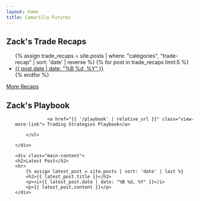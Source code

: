 ```yaml
---
layout: home
title: Camarilla Futures
---
```


<div class="container">
    <div class="sidebar">
         <h2>Zack's Trade Recaps</h2>
        <ul>
            {% assign trade_recaps = site.posts | where: "categories", "trade-recap" | sort: 'date' | reverse %}
            {% for post in trade_recaps limit:5 %}
            <li>
                <a href="{{ post.url | relative_url }}">{{ post.date | date: "%B %d, %Y" }}</a>
            </li>
            {% endfor %}
        </ul>
        <a href="{{ '/trade-recaps' | relative_url }}" class="view-more-link">More Recaps</a>
            <h2>Zack's Playbook</h2>
        <ul>
            
                <a href="{{ '/playbook' | relative_url }}" class="view-more-link"> Trading Strategies Playbook</a>
            
        </ul>
    
    </div>

    <div class="main-content">
    <h2>Latest Post</h2>
    <hr>
        {% assign latest_post = site.posts | sort: 'date' | last %}
        <h2>{{ latest_post.title }}</h2>
        <p><i>{{ latest_post.date | date: "%B %d, %Y" }}</i>
        <p>{{ latest_post.content }}</p>
    </div>
</div>

<script src="{{ '/assets/js/table.js' | relative_url }}"></script>
